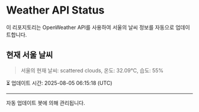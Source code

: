 
# Weather API Status

이 리포지토리는 OpenWeather API를 사용하여 서울의 날씨 정보를 자동으로 업데이트합니다.

## 현재 서울 날씨
> 서울의 현재 날씨: scattered clouds, 온도: 32.09°C, 습도: 55%

⏳ 업데이트 시간: 2025-08-05 06:15:18 (UTC)

---
자동 업데이트 봇에 의해 관리됩니다.
